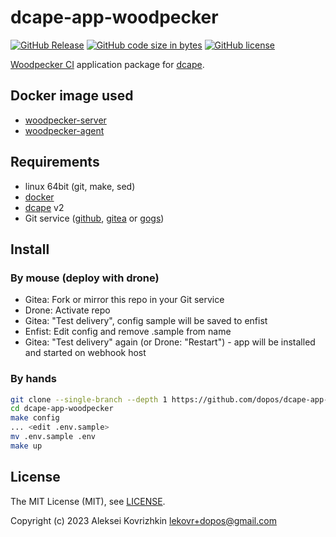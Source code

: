 # dcape-app-woodpecker

[![GitHub Release][1]][2] [![GitHub code size in bytes][3]]() [![GitHub license][4]][5]

[1]: https://img.shields.io/github/release/dopos/dcape-app-woodpecker.svg
[2]: https://github.com/dopos/dcape-app-woodpecker/releases
[3]: https://img.shields.io/github/languages/code-size/dopos/dcape-app-woodpecker.svg
[4]: https://img.shields.io/github/license/dopos/dcape-app-woodpecker.svg
[5]: LICENSE

[Woodpecker CI](https://woodpecker-ci.org/) application package for [dcape](https://github.com/dopos/dcape).

## Docker image used

* [woodpecker-server](https://hub.docker.com/r/woodpeckerci/woodpecker-server)
* [woodpecker-agent](https://hub.docker.com/r/woodpeckerci/woodpecker-agent)

## Requirements

* linux 64bit (git, make, sed)
* [docker](http://docker.io)
* [dcape](https://github.com/dopos/dcape) v2
* Git service ([github](https://github.com), [gitea](https://gitea.io) or [gogs](https://gogs.io))

## Install

### By mouse (deploy with drone)

* Gitea: Fork or mirror this repo in your Git service
* Drone: Activate repo
* Gitea: "Test delivery", config sample will be saved to enfist
* Enfist: Edit config and remove .sample from name
* Gitea: "Test delivery" again (or Drone: "Restart") - app will be installed and started on webhook host

### By hands

```bash
git clone --single-branch --depth 1 https://github.com/dopos/dcape-app-woodpecker.git
cd dcape-app-woodpecker
make config
... <edit .env.sample>
mv .env.sample .env
make up
```

## License

The MIT License (MIT), see [LICENSE](LICENSE).

Copyright (c) 2023 Aleksei Kovrizhkin <lekovr+dopos@gmail.com>
